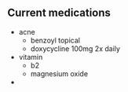 ## Current medications
- acne
	- benzoyl topical
	- doxycycline 100mg 2x daily
- vitamin
	- b2 
	- magnesium oxide
- 